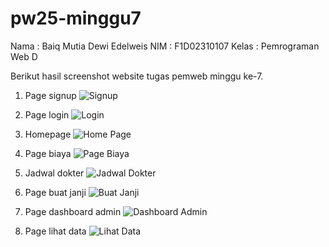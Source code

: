 # pw25-minggu7
Nama    : Baiq Mutia Dewi Edelweis
NIM     : F1D02310107
Kelas   : Pemrograman Web D

Berikut hasil screenshot website tugas pemweb minggu ke-7.
1. Page signup
![Signup](Screenshot%20web/image-5.png)

2. Page login
![Login](Screenshot%20web/image-4.png)

3. Homepage
![Home Page](Screenshot%20web/image-3.png)

4. Page biaya
![Page Biaya](Screenshot%20web/image.png)

5. Jadwal dokter
![Jadwal Dokter](Screenshot%20web/Jadwal%20Dokter.jpeg)

6. Page buat janji
![Buat Janji](Screenshot%20web/image-6.png)

7. Page dashboard admin
![Dashboard Admin](Screenshot%20web/image-7.png)

8. Page lihat data
![Lihat Data](Screenshot%20web/image-8.png)